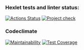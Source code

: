 ### Hexlet tests and linter status:
[![Actions Status](https://github.com/SpawnLeon/fullstack-javascript-project-46/workflows/hexlet-check/badge.svg)](https://github.com/SpawnLeon/fullstack-javascript-project-46/actions)
[![Project check ](https://github.com/SpawnLeon/fullstack-javascript-project-46/workflows/project-check/badge.svg)](https://github.com/SpawnLeon/fullstack-javascript-project-46/actions)



### Codeclimate
[![Maintainability](https://api.codeclimate.com/v1/badges/cd29ef9e39e6a7e157e2/maintainability)](https://codeclimate.com/github/SpawnLeon/fullstack-javascript-project-46/maintainability)
[![Test Coverage](https://api.codeclimate.com/v1/badges/cd29ef9e39e6a7e157e2/test_coverage)](https://codeclimate.com/github/SpawnLeon/fullstack-javascript-project-46/test_coverage)

